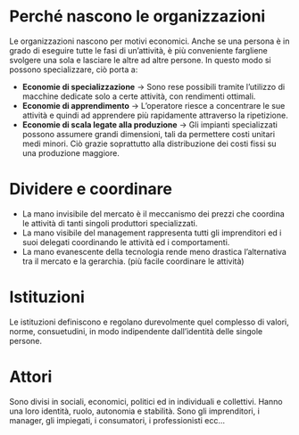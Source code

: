 # Perché nascono le organizzazioni
Le organizzazioni nascono per motivi economici.
Anche se una persona è in grado di eseguire tutte le fasi di un’attività, è più conveniente fargliene svolgere una sola e lasciare le altre ad altre persone.
In questo modo si possono specializzare, ciò porta a:
- **Economie di specializzazione** → Sono rese possibili tramite l’utilizzo di macchine dedicate solo a certe attività, con rendimenti ottimali.
- **Economie di apprendimento** → L’operatore riesce a concentrare le sue attività e quindi ad apprendere più rapidamente attraverso la ripetizione.
- **Economie di scala legate alla produzione** → Gli impianti specializzati possono assumere grandi dimensioni, tali da permettere costi unitari medi minori. Ciò grazie soprattutto alla distribuzione dei costi fissi su una produzione maggiore.

# Dividere e coordinare
- La mano invisibile del mercato è il meccanismo dei prezzi che coordina le attività di tanti singoli produttori specializzati.
- La mano visibile del management rappresenta tutti gli imprenditori ed i suoi delegati coordinando le attività ed i comportamenti.
- La mano evanescente della tecnologia rende meno drastica l’alternativa tra il mercato e la gerarchia. (più facile coordinare le attività)
# Istituzioni
Le istituzioni definiscono e regolano durevolmente quel complesso di valori, norme, consuetudini, in modo indipendente dall’identità delle singole persone.

# Attori
Sono divisi in sociali, economici, politici ed in individuali e collettivi.
Hanno una loro identità, ruolo, autonomia e stabilità.
Sono gli imprenditori, i manager, gli impiegati, i consumatori, i professionisti ecc…

